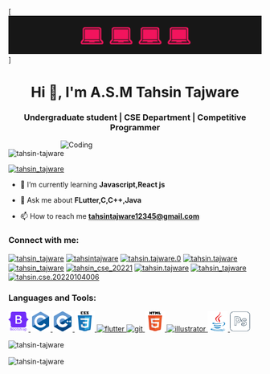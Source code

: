 [![MasterHead](https://github.com/Tahsin-Tajware/Tahsin-Tajware/blob/main/Banner%20(2).gif)]
<h1 align="center">Hi 👋, I'm A.S.M Tahsin Tajware</h1>
<h3 align="center">Undergraduate student | CSE Department | Competitive Programmer</h3>
<img align="right" alt="Coding" width="400" src="https://camo.githubusercontent.com/7de37139d0b4c1ce40865e799b446c0e963a3dd8fb68d239707237c40604fa3d/68747470733a2f2f63646e2e6472696262626c652e636f6d2f75736572732f3733303730332f73637265656e73686f74732f363538313234332f6176656e746f2e676966">

<p align="left"> <img src="https://komarev.com/ghpvc/?username=tahsin-tajware&label=Profile%20views&color=0e75b6&style=flat" alt="tahsin-tajware" /> </p>

<p align="left"> <a href="https://twitter.com/tahsin_tajware" target="blank"><img src="https://img.shields.io/twitter/follow/tahsin_tajware?logo=twitter&style=for-the-badge" alt="tahsin_tajware" /></a> </p>

- 🌱 I’m currently learning **Javascript,React js**

- 💬 Ask me about **FLutter,C,C++,Java**

- 📫 How to reach me **tahsintajware12345@gmail.com**

<h3 align="left">Connect with me:</h3>
<p align="left">
<a href="https://twitter.com/tahsin_tajware" target="blank"><img align="center" src="https://raw.githubusercontent.com/rahuldkjain/github-profile-readme-generator/master/src/images/icons/Social/twitter.svg" alt="tahsin_tajware" height="30" width="40" /></a>
<a href="https://linkedin.com/in/tahsintajware" target="blank"><img align="center" src="https://raw.githubusercontent.com/rahuldkjain/github-profile-readme-generator/master/src/images/icons/Social/linked-in-alt.svg" alt="tahsintajware" height="30" width="40" /></a>
<a href="https://fb.com/tahsin.tajware.0" target="blank"><img align="center" src="https://raw.githubusercontent.com/rahuldkjain/github-profile-readme-generator/master/src/images/icons/Social/facebook.svg" alt="tahsin.tajware.0" height="30" width="40" /></a>
<a href="https://instagram.com/tahsin.tajware" target="blank"><img align="center" src="https://raw.githubusercontent.com/rahuldkjain/github-profile-readme-generator/master/src/images/icons/Social/instagram.svg" alt="tahsin.tajware" height="30" width="40" /></a>
<a href="https://www.codechef.com/users/tahsin_tajware" target="blank"><img align="center" src="https://cdn.jsdelivr.net/npm/simple-icons@3.1.0/icons/codechef.svg" alt="tahsin_tajware" height="30" width="40" /></a>
<a href="https://www.hackerrank.com/tahsin_cse_20221" target="blank"><img align="center" src="https://raw.githubusercontent.com/rahuldkjain/github-profile-readme-generator/master/src/images/icons/Social/hackerrank.svg" alt="tahsin_cse_20221" height="30" width="40" /></a>
<a href="https://codeforces.com/profile/tahsin.tajware" target="blank"><img align="center" src="https://raw.githubusercontent.com/rahuldkjain/github-profile-readme-generator/master/src/images/icons/Social/codeforces.svg" alt="tahsin.tajware" height="30" width="40" /></a>
<a href="https://www.leetcode.com/tahsin_tajware" target="blank"><img align="center" src="https://raw.githubusercontent.com/rahuldkjain/github-profile-readme-generator/master/src/images/icons/Social/leet-code.svg" alt="tahsin_tajware" height="30" width="40" /></a>
<a href="https://www.hackerearth.com/tahsin.cse.20220104006" target="blank"><img align="center" src="https://raw.githubusercontent.com/rahuldkjain/github-profile-readme-generator/master/src/images/icons/Social/hackerearth.svg" alt="tahsin.cse.20220104006" height="30" width="40" /></a>
</p>

<h3 align="left">Languages and Tools:</h3>
<p align="left"> <a href="https://getbootstrap.com" target="_blank" rel="noreferrer"> <img src="https://raw.githubusercontent.com/devicons/devicon/master/icons/bootstrap/bootstrap-plain-wordmark.svg" alt="bootstrap" width="40" height="40"/> </a> <a href="https://www.cprogramming.com/" target="_blank" rel="noreferrer"> <img src="https://raw.githubusercontent.com/devicons/devicon/master/icons/c/c-original.svg" alt="c" width="40" height="40"/> </a> <a href="https://www.w3schools.com/cpp/" target="_blank" rel="noreferrer"> <img src="https://raw.githubusercontent.com/devicons/devicon/master/icons/cplusplus/cplusplus-original.svg" alt="cplusplus" width="40" height="40"/> </a> <a href="https://www.w3schools.com/css/" target="_blank" rel="noreferrer"> <img src="https://raw.githubusercontent.com/devicons/devicon/master/icons/css3/css3-original-wordmark.svg" alt="css3" width="40" height="40"/> </a> <a href="https://flutter.dev" target="_blank" rel="noreferrer"> <img src="https://www.vectorlogo.zone/logos/flutterio/flutterio-icon.svg" alt="flutter" width="40" height="40"/> </a> <a href="https://git-scm.com/" target="_blank" rel="noreferrer"> <img src="https://www.vectorlogo.zone/logos/git-scm/git-scm-icon.svg" alt="git" width="40" height="40"/> </a> <a href="https://www.w3.org/html/" target="_blank" rel="noreferrer"> <img src="https://raw.githubusercontent.com/devicons/devicon/master/icons/html5/html5-original-wordmark.svg" alt="html5" width="40" height="40"/> </a> <a href="https://www.adobe.com/in/products/illustrator.html" target="_blank" rel="noreferrer"> <img src="https://www.vectorlogo.zone/logos/adobe_illustrator/adobe_illustrator-icon.svg" alt="illustrator" width="40" height="40"/> </a> <a href="https://www.java.com" target="_blank" rel="noreferrer"> <img src="https://raw.githubusercontent.com/devicons/devicon/master/icons/java/java-original.svg" alt="java" width="40" height="40"/> </a> <a href="https://www.photoshop.com/en" target="_blank" rel="noreferrer"> <img src="https://raw.githubusercontent.com/devicons/devicon/master/icons/photoshop/photoshop-line.svg" alt="photoshop" width="40" height="40"/> </a> </p>

<p><img align="center" src="https://github-readme-stats.vercel.app/api/top-langs?username=tahsin-tajware&show_icons=true&locale=en&layout=compact" alt="tahsin-tajware" /></p>

<p><img align="center" src="https://github-readme-streak-stats.herokuapp.com/?user=tahsin-tajware&" alt="tahsin-tajware" /></p>
